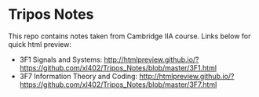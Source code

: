 # Tripos Notes
This repo contains notes taken from Cambridge IIA course. Links below for quick html preview:
* 3F1 Signals and Systems: http://htmlpreview.github.io/?https://github.com/xl402/Tripos_Notes/blob/master/3F1.html
* 3F7 Information Theory and Coding: http://htmlpreview.github.io/?https://github.com/xl402/Tripos_Notes/blob/master/3F7.html
